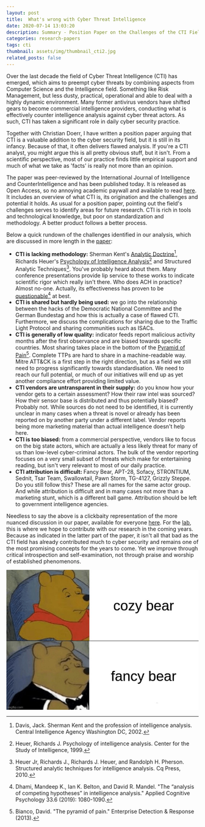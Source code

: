```yaml
---
layout: post
title:  What's wrong with Cyber Threat Intelligence
date: 2020-07-14 13:03:20
description: Summary - Position Paper on the Challenges of the CTI Field
categories: research-papers
tags: cti
thumbnail: assets/img/thumbnail_cti2.jpg
related_posts: false
---
```


Over the last decade the field of Cyber Threat Intelligence (CTI) has emerged, which aims to preempt cyber threats by combining aspects from Computer Science and the Intelligence field. Something like Risk Management, but less dusty, practical, operational and able to deal with a highly dynamic environment. Many former antivirus vendors have shifted gears to become commercial intelligence providers, conducting what is effectively counter intelligence analysis against cyber threat actors. As such, CTI has taken a significant role in daily cyber security practice.

Together with Christian Doerr, I have written a position paper arguing that CTI is a valuable addition to the cyber security field, but it is still in its infancy. Because of that, it often delivers flawed analysis. If you're a CTI analyst, you might argue this is all pretty obvious stuff, but it isn't. From a scientific perspective, most of our practice finds little empirical support and much of what we take as 'facts' is really not more than an opinion.

The paper was peer-reviewed by the International Journal of Intelligence and CounterIntelligence and has been published today. It is released as Open Access, so no annoying academic paywall and available to read [here](https://doi.org/10.1080/08850607.2020.1780062). It includes an overview of what CTI is, its origination and the challenges and potential it holds. As usual for a position paper, pointing out the field's challenges serves to identify areas for future research. CTI is rich in tools and technological knowledge, but poor on standardization and methodology. A better product follows a better process.

Below a quick rundown of the challenges identified in our analysis, which are discussed in more length in the [paper](https://doi.org/10.1080/08850607.2020.1780062):

* **CTI is lacking methodology:** Sherman Kent's [Analytic Doctrine](https://www.cia.gov/library/kent-center-occasional-papers/vol1no5.htm)[^1], Richards Heuer's [Psychology of Intelligence Analysis](https://www.cia.gov/library/center-for-the-study-of-intelligence/csi-publications/books-and-monographs/psychology-of-intelligence-analysis)[^2] and Structured Analytic Techniques[^3]. You've probably heard about them. Many conference presentations provide lip service to these works to indicate scientific rigor which really isn't there. Who does ACH in practice? Almost no-one. Actually, its effectiveness has proven to be [questionable](https://onlinelibrary.wiley.com/doi/abs/10.1002/acp.3550)[^4] at best.
* **CTI is shared but hardly being used:** we go into the relationship between the hacks of the Democratic National Committee and the German Bundestag and how this is actually a case of flawed CTI. Furthermore, we discuss the complications for sharing due to the Traffic Light Protocol and sharing communities such as ISACs.
* **CTI is generally of low quality:** indicator feeds report malicious activity months after the first observance and are biased towards specific countries. Most sharing takes place in the bottom of the [Pyramid of Pain](http://detect-respond.blogspot.com/2013/03/the-pyramid-of-pain.html)[^5]. Complete TTPs are hard to share in a machine-readable way. Mitre ATT&CK is a first step in the right direction, but as a field we still need to progress significantly towards standardisation. We need to reach our full potential, or much of our initiatives will end up as yet another compliance effort providing limited value.
* **CTI vendors are untransparent in their supply:** do you know how your vendor gets to a certain assessment? How their raw intel was sourced? How their sensor base is distributed and thus potentially biased? Probably not. While sources do not need to be identified, it is currently unclear in many cases when a threat is novel or already has been reported on by another party under a different label. Vendor reports being more marketing material than actual intelligence doesn't help here.
* **CTI is too biased:** from a commercial perspective, vendors like to focus on the big state actors, which are actually a less likely threat for many of us than low-level cyber-criminal actors. The bulk of the vendor reporting focuses on a very small subset of threats which make for entertaining reading, but isn't very relevant to most of our daily practice.
* **CTI attribution is difficult:** Fancy Bear, APT-28, Sofacy, STRONTIUM, Sednit, Tsar Team, Swallowtail, Pawn Storm, TG-4127, Grizzly Steppe. Do you still follow this? These are all names for the same actor group. And while attribution is difficult and in many cases not more than a marketing stunt, which is a different ball game. Attribution should be left to government intelligence agencies.

Needless to say the above is a clickbaity representation of the more nuanced discussion in our paper, available for everyone [here](https://doi.org/10.1080/08850607.2020.1780062). For the [lab](https://cyber-threat-intelligence.com), this is where we hope to contribute with our research in the coming years. Because as indicated in the latter part of the paper, it isn't all that bad as the CTI field has already contributed much to cyber security and remains one of the most promising concepts for the years to come. Yet we improve through critical introspection and self-examination, not through praise and worship of established phenomenons.

![Bears all the way down](/assets/img/cozyfancybear.jpg)

[^1]:Davis, Jack. Sherman Kent and the profession of intelligence analysis. Central Intelligence Agency Washington DC, 2002.
[^2]:Heuer, Richards J. Psychology of intelligence analysis. Center for the Study of Intelligence, 1999.
[^3]:Heuer Jr, Richards J., Richards J. Heuer, and Randolph H. Pherson. Structured analytic techniques for intelligence analysis. Cq Press, 2010.
[^4]:Dhami, Mandeep K., Ian K. Belton, and David R. Mandel. "The “analysis of competing hypotheses” in intelligence analysis." Applied Cognitive Psychology 33.6 (2019): 1080-1090.
[^5]:Bianco, David. "The pyramid of pain." Enterprise Detection & Response (2013).